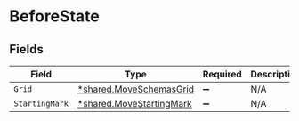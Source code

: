 # BeforeState


## Fields

| Field                                                               | Type                                                                | Required                                                            | Description                                                         |
| ------------------------------------------------------------------- | ------------------------------------------------------------------- | ------------------------------------------------------------------- | ------------------------------------------------------------------- |
| `Grid`                                                              | [*shared.MoveSchemasGrid](../../models/shared/moveschemasgrid.md)   | :heavy_minus_sign:                                                  | N/A                                                                 |
| `StartingMark`                                                      | [*shared.MoveStartingMark](../../models/shared/movestartingmark.md) | :heavy_minus_sign:                                                  | N/A                                                                 |
